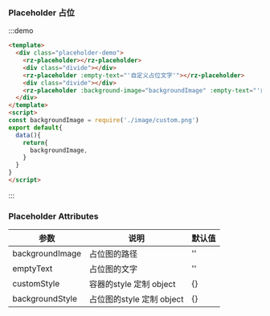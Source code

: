 ### Placeholder 占位

<style lang="scss" scoped>
  .placeholder-demo{
    background: rgba(#56668d, 0.5)
  }
  .divide{
    border-top: 1px solid rgba(#d5d5d5, 0.5);
  }
</style>
:::demo 
```html
<template>
  <div class="placeholder-demo">
    <rz-placeholder></rz-placeholder>
    <div class="divide"></div>
    <rz-placeholder :empty-text="'自定义占位文字'"></rz-placeholder>
    <div class="divide"></div>
    <rz-placeholder :background-image="backgroundImage" :empty-text="'自定义占位图片'"></rz-placeholder>
  </div>
</template>
<script>
const backgroundImage = require('./image/custom.png')
export default{
  data(){
    return{
      backgroundImage,
    }
  }
}
</script>
```
:::

### Placeholder Attributes
| 参数            | 说明                      | 默认值 |
| --------------- | ------------------------- | ------ |
| backgroundImage | 占位图的路径              | ''     |
| emptyText       | 占位图的文字              | ''     |
| customStyle     | 容器的style 定制 object   | {}     |
| backgroundStyle | 占位图的style 定制 object | {}     |